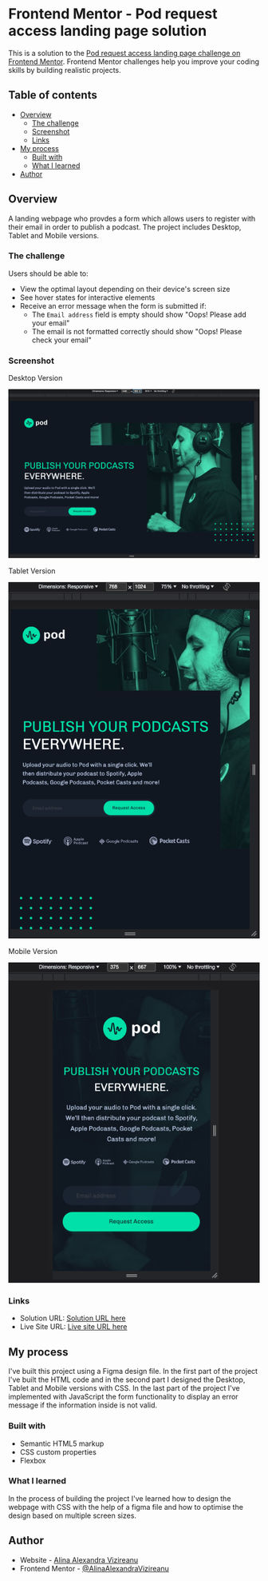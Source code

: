 # Frontend Mentor - Pod request access landing page solution

This is a solution to the [Pod request access landing page challenge on Frontend Mentor](https://www.frontendmentor.io/challenges/pod-request-access-landing-page-eyTmdkLSG). Frontend Mentor challenges help you improve your coding skills by building realistic projects.

## Table of contents

- [Overview](#overview)
  - [The challenge](#the-challenge)
  - [Screenshot](#screenshot)
  - [Links](#links)
- [My process](#my-process)
  - [Built with](#built-with)
  - [What I learned](#what-i-learned)
- [Author](#author)

## Overview

A landing webpage who provdes a form which allows users to register with their email in order to publish a podcast. The project includes Desktop, Tablet and Mobile versions.

### The challenge

Users should be able to:

- View the optimal layout depending on their device's screen size
- See hover states for interactive elements
- Receive an error message when the form is submitted if:
  - The `Email address` field is empty should show "Oops! Please add your email"
  - The email is not formatted correctly should show "Oops! Please check your email"

### Screenshot

Desktop Version

![Desktop version](./solution_screenshots/DesktopVersion.jpg)

Tablet Version

![Tablet version](./solution_screenshots/TabletVersion.jpg)

Mobile Version

![Mobile version](./solution_screenshots/MobileVersion.jpg)

### Links

- Solution URL: [Solution URL here](https://github.com/AlinaAlexandraVizireanu/pod-request-access-landing-page)
- Live Site URL: [Live site URL here](https://alinaalexandravizireanu.github.io/pod-request-access-landing-page/)

## My process

I've built this project using a Figma design file. In the first part of the project I've built the HTML code and in the second part I designed the Desktop, Tablet and Mobile versions with CSS. In the last part of the project I've implemented with JavaScript the form functionality to display an error message if the information inside is not valid.

### Built with

- Semantic HTML5 markup
- CSS custom properties
- Flexbox

### What I learned

In the process of building the project I've learned how to design the webpage with CSS with the help of a figma file and how to optimise the design based on multiple screen sizes.

## Author

- Website - [Alina Alexandra Vizireanu](https://alinaalexandravizireanu.github.io/pod-request-access-landing-page/)
- Frontend Mentor - [@AlinaAlexandraVizireanu](https://www.frontendmentor.io/profile/AlinaAlexandraVizireanu)
